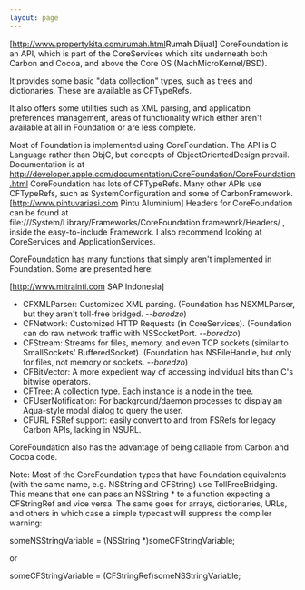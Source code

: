 ```yaml
---
layout: page
---
```



<span class="plainlinks">[http://www.propertykita.com/rumah.html<span style="color:black;font-weight:normal; text-decoration:none!important; background:none!important; text-decoration:none;">Rumah Dijual]</span>
CoreFoundation is an API, which is part of the CoreServices which sits underneath both Carbon and Cocoa, and above the Core OS (MachMicroKernel/BSD).

It provides some basic "data collection" types, such as trees and dictionaries. These are available as CFTypeRefs.

It also offers some utilities such as XML parsing, and application preferences management, areas of functionality which either aren't available at all in Foundation or are less complete.

Most of Foundation is implemented using CoreFoundation. The API is C Language rather than ObjC, but concepts of ObjectOrientedDesign prevail.
Documentation is at http://developer.apple.com/documentation/CoreFoundation/CoreFoundation.html
CoreFoundation has lots of CFTypeRefs. Many other APIs use CFTypeRefs, such as SystemConfiguration and some of CarbonFramework.
[http://www.pintuvariasi.com Pintu Aluminium]
Headers for CoreFoundation can be found at file:///System/Library/Frameworks/CoreFoundation.framework/Headers/ , inside the easy-to-include Framework.  I also recommend looking at CoreServices and ApplicationServices.

CoreFoundation has many functions that simply aren't implemented in Foundation.  Some are presented here:

[http://www.mitrainti.com SAP Indonesia] 

* CFXMLParser: Customized XML parsing. (Foundation has NSXMLParser, but they aren't toll-free bridged. *--boredzo*)
* CFNetwork: Customized HTTP Requests (in CoreServices). (Foundation can do raw network traffic with NSSocketPort. *--boredzo*)
* CFStream: Streams for files, memory, and even TCP sockets (similar to SmallSockets' BufferedSocket). (Foundation has NSFileHandle, but only for files, not memory or sockets. *--boredzo*)
* CFBitVector: A more expedient way of accessing individual bits than C's bitwise operators.
* CFTree: A collection type. Each instance is a node in the tree.
* CFUserNotification: For background/daemon processes to display an Aqua-style modal dialog to query the user.
* CFURL FSRef support: easily convert to and from FSRefs for legacy Carbon APIs, lacking in NSURL.



CoreFoundation also has the advantage of being callable from Carbon and Cocoa code.

Note: Most of the CoreFoundation types that have Foundation equivalents (with the same name, e.g. NSString and CFString) use TollFreeBridging. This means that one can pass an NSString * to a function expecting a CFStringRef and vice versa. The same goes for arrays, dictionaries, URLs, and others in which case a simple typecast will suppress the compiler warning:

someNSStringVariable = (NSString *)someCFStringVariable;

or

someCFStringVariable = (CFStringRef)someNSStringVariable;

